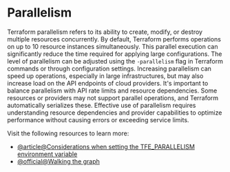 # Parallelism

Terraform parallelism refers to its ability to create, modify, or destroy multiple resources concurrently. By default, Terraform performs operations on up to 10 resource instances simultaneously. This parallel execution can significantly reduce the time required for applying large configurations. The level of parallelism can be adjusted using the `-parallelism` flag in Terraform commands or through configuration settings. Increasing parallelism can speed up operations, especially in large infrastructures, but may also increase load on the API endpoints of cloud providers. It's important to balance parallelism with API rate limits and resource dependencies. Some resources or providers may not support parallel operations, and Terraform automatically serializes these. Effective use of parallelism requires understanding resource dependencies and provider capabilities to optimize performance without causing errors or exceeding service limits.

Visit the following resources to learn more:

- [@article@Considerations when setting the TFE_PARALLELISM environment variable](https://support.hashicorp.com/hc/en-us/articles/10348130482451-Considerations-when-setting-the-TFE-PARALLELISM-environment-variable)
- [@official@Walking the graph](https://developer.hashicorp.com/terraform/internals/graph#walking-the-graph)